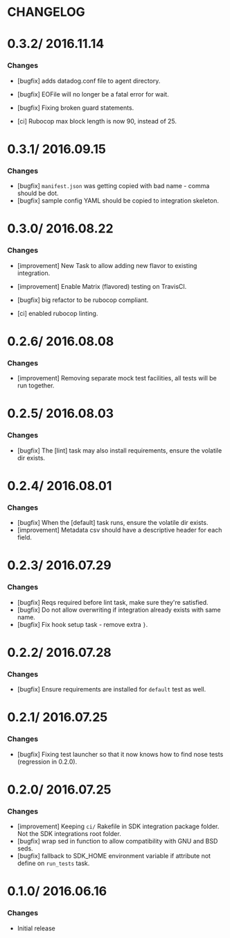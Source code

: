 # CHANGELOG

0.3.2/ 2016.11.14
==================

### Changes

* [bugfix] adds datadog.conf file to agent directory.
* [bugfix] EOFile will no longer be a fatal error for wait.
* [bugfix] Fixing broken guard statements.

* [ci] Rubocop max block length is now 90, instead of 25.

0.3.1/ 2016.09.15
==================

### Changes

* [bugfix] `manifest.json` was getting copied with bad name - comma should be dot.
* [bugfix] sample config YAML should be copied to integration skeleton.

0.3.0/ 2016.08.22
==================

### Changes

* [improvement] New Task to allow adding new flavor to existing integration.
* [improvement] Enable Matrix (flavored) testing on TravisCI.

* [bugfix] big refactor to be rubocop compliant.

* [ci] enabled rubocop linting.

0.2.6/ 2016.08.08
==================

### Changes

* [improvement] Removing separate mock test facilities, all tests will be run together.

0.2.5/ 2016.08.03
==================

### Changes

* [bugfix] The [lint] task may also install requirements, ensure the volatile dir exists.

0.2.4/ 2016.08.01
==================

### Changes

* [bugfix] When the [default] task runs, ensure the volatile dir exists.
* [improvement] Metadata csv should have a descriptive header for each field.

0.2.3/ 2016.07.29
==================

### Changes

* [bugfix] Reqs required before lint task, make sure they're satisfied.
* [bugfix] Do not allow overwriting if integration already exists with same name.
* [bugfix] Fix hook setup task - remove extra `}`.

0.2.2/ 2016.07.28
==================

### Changes

* [bugfix] Ensure requirements are installed for `default` test as well.

0.2.1/ 2016.07.25
==================

### Changes

* [bugfix] Fixing test launcher so that it now knows how to find nose tests (regression in 0.2.0).

0.2.0/ 2016.07.25
==================

### Changes

* [improvement] Keeping `ci/` Rakefile in SDK integration package folder. Not the SDK integrations root folder.
* [bugfix] wrap sed in function to allow compatibility with GNU and BSD seds.
* [bugfix] fallback to SDK_HOME environment variable if attribute not define on `run_tests` task.

0.1.0/ 2016.06.16
==================

### Changes

* Initial release
